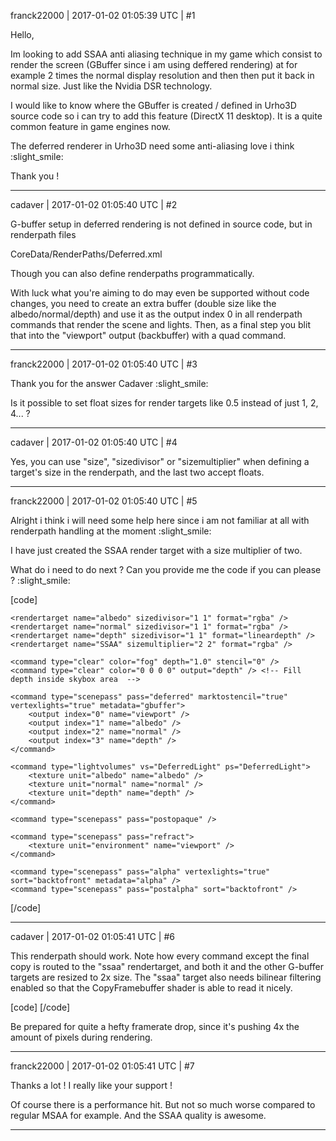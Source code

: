 franck22000 | 2017-01-02 01:05:39 UTC | #1

Hello, 

Im looking to add SSAA anti aliasing technique in my game which consist to render the screen (GBuffer since i am using deffered rendering) at for example 2 times the normal display resolution and then then put it back in normal size.
Just like the Nvidia DSR technology.

I would like to know where the GBuffer is created / defined in Urho3D source code so i can try to add this feature (DirectX 11 desktop). It is a quite common feature in game engines now.

The deferred renderer in Urho3D need some anti-aliasing love i think :slight_smile: 

Thank you !

-------------------------

cadaver | 2017-01-02 01:05:40 UTC | #2

G-buffer setup in deferred rendering is not defined in source code, but in renderpath files

CoreData/RenderPaths/Deferred.xml

Though you can also define renderpaths programmatically. 

With luck what you're aiming to do may even be supported without code changes, you need to create an extra buffer (double size like the albedo/normal/depth) and use it as the output index 0 in all renderpath commands that render the scene and lights. Then, as a final step you blit that into the "viewport" output (backbuffer) with a quad command.

-------------------------

franck22000 | 2017-01-02 01:05:40 UTC | #3

Thank you for the answer Cadaver :slight_smile:

Is it possible to set float sizes for render targets like 0.5 instead of just 1, 2, 4... ?

-------------------------

cadaver | 2017-01-02 01:05:40 UTC | #4

Yes, you can use "size", "sizedivisor" or "sizemultiplier" when defining a target's size in the renderpath, and the last two accept floats.

-------------------------

franck22000 | 2017-01-02 01:05:40 UTC | #5

Alright i think i will need some help here since i am not familiar at all with renderpath handling at the moment :slight_smile: 

I have just created the SSAA render target with a size multiplier of two.

What do i need to do next ? Can you provide me the code if you can please ? :slight_smile: 

[code]<renderpath>

    <rendertarget name="albedo" sizedivisor="1 1" format="rgba" />
    <rendertarget name="normal" sizedivisor="1 1" format="rgba" />
    <rendertarget name="depth" sizedivisor="1 1" format="lineardepth" />
	<rendertarget name="SSAA" sizemultiplier="2 2" format="rgba" />	
	
    <command type="clear" color="fog" depth="1.0" stencil="0" />
	<command type="clear" color="0 0 0 0" output="depth" /> <!-- Fill depth inside skybox area  -->
	
    <command type="scenepass" pass="deferred" marktostencil="true" vertexlights="true" metadata="gbuffer">
        <output index="0" name="viewport" />
        <output index="1" name="albedo" />
        <output index="2" name="normal" />
        <output index="3" name="depth" />
    </command>
	
    <command type="lightvolumes" vs="DeferredLight" ps="DeferredLight">
        <texture unit="albedo" name="albedo" />
        <texture unit="normal" name="normal" />
        <texture unit="depth" name="depth" />
    </command>
	
    <command type="scenepass" pass="postopaque" />
	
    <command type="scenepass" pass="refract">
        <texture unit="environment" name="viewport" />
    </command>
	
    <command type="scenepass" pass="alpha" vertexlights="true" sort="backtofront" metadata="alpha" />
    <command type="scenepass" pass="postalpha" sort="backtofront" />
	
</renderpath>[/code]

-------------------------

cadaver | 2017-01-02 01:05:41 UTC | #6

This renderpath should work. Note how every command except the final copy is routed to the "ssaa" rendertarget, and both it and the other G-buffer targets are resized to 2x size. The "ssaa" target also needs bilinear filtering enabled so that the CopyFramebuffer shader is able to read it nicely.

[code]
<renderpath>
    <rendertarget name="ssaa" sizemultiplier="2 2" format="rgba" filter="true" />
    <rendertarget name="albedo" sizemultiplier="2 2" format="rgba" />
    <rendertarget name="normal" sizemultiplier="2 2" format="rgba" />
    <rendertarget name="depth" sizemultiplier="2 2" format="lineardepth" />
    <command type="clear" color="fog" depth="1.0" stencil="0" output="ssaa" />
    <command type="scenepass" pass="deferred" marktostencil="true" vertexlights="true" metadata="gbuffer">
        <output index="0" name="ssaa" />
        <output index="1" name="albedo" />
        <output index="2" name="normal" />
        <output index="3" name="depth" />
    </command>
    <command type="lightvolumes" vs="DeferredLight" ps="DeferredLight" output="ssaa">
        <texture unit="albedo" name="albedo" />
        <texture unit="normal" name="normal" />
        <texture unit="depth" name="depth" />
    </command>
    <command type="scenepass" pass="postopaque" output="ssaa" />
    <command type="scenepass" pass="alpha" vertexlights="true" sort="backtofront" metadata="alpha" output="ssaa" />
    <command type="scenepass" pass="postalpha" sort="backtofront" output="ssaa" />
    <command type="quad" vs="CopyFramebuffer" ps="CopyFramebuffer" output="viewport">
        <texture unit="diffuse" name="ssaa" />
    </command>
</renderpath>
[/code]

Be prepared for quite a hefty framerate drop, since it's pushing 4x the amount of pixels during rendering.

-------------------------

franck22000 | 2017-01-02 01:05:41 UTC | #7

Thanks a lot ! I really like your support ! 

Of course there is a performance hit. But not so much worse compared to regular MSAA for example. And the SSAA quality is awesome.

-------------------------

